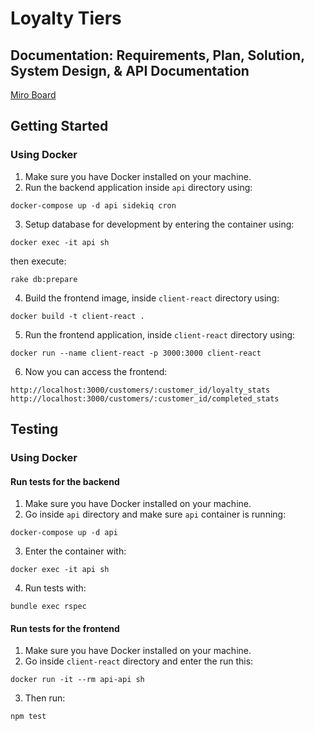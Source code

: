 # Loyalty Tiers

## Documentation: Requirements, Plan, Solution, System Design, & API Documentation

[Miro Board](https://miro.com/app/board/uXjVNe9FqYw=/?share_link_id=553528671218)

## Getting Started

### Using Docker

1. Make sure you have Docker installed on your machine.
2. Run the backend application inside `api` directory using:

```
docker-compose up -d api sidekiq cron
```

3. Setup database for development by entering the container using:

```
docker exec -it api sh
```

then execute:

```
rake db:prepare
```

4. Build the frontend image, inside `client-react` directory using:

```
docker build -t client-react .
```

5. Run the frontend application, inside `client-react` directory using:

```
docker run --name client-react -p 3000:3000 client-react
```

6. Now you can access the frontend:

```
http://localhost:3000/customers/:customer_id/loyalty_stats
http://localhost:3000/customers/:customer_id/completed_stats
```

## Testing

### Using Docker

#### Run tests for the backend

1. Make sure you have Docker installed on your machine.
2. Go inside `api` directory and make sure `api` container is running:

```
docker-compose up -d api
```

3. Enter the container with:

```
docker exec -it api sh
```

4. Run tests with:

```
bundle exec rspec
```

#### Run tests for the frontend

1. Make sure you have Docker installed on your machine.
2. Go inside `client-react` directory and enter the run this:

```
docker run -it --rm api-api sh
```

3. Then run:

```
npm test
```

